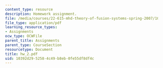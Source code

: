 ```yaml
---
content_type: resource
description: Homework assignment.
file: /media/courses/22-615-mhd-theory-of-fusion-systems-spring-2007/10392d2952584c49b8eb0fe55df8df4c_hw_2.pdf
file_type: application/pdf
learning_resource_types:
- Assignments
ocw_type: OCWFile
parent_title: Assignments
parent_type: CourseSection
resourcetype: Document
title: hw_2.pdf
uid: 10392d29-5258-4c49-b8eb-0fe55df8df4c
---
```

